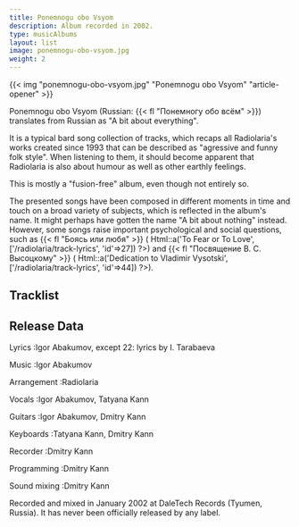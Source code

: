 ```yaml
---
title: Ponemnogu obo Vsyom
description: Album recorded in 2002.
type: musicAlbums
layout: list
image: ponemnogu-obo-vsyom.jpg
weight: 2
---
```


{{< img "ponemnogu-obo-vsyom.jpg" "Ponemnogu obo Vsyom" "article-opener" >}}

Ponemnogu obo Vsyom (Russian: {{< fl "Понемногу обо всём" >}}) translates from Russian as "A bit about everything".

It is a typical bard song collection of tracks, which recaps all Radiolaria's works created since 1993 that can be described as "agressive and funny folk style". When listening to them, it should become apparent that Radiolaria is also about humour as well as other earthly feelings.

This is mostly a "fusion-free" album, even though not entirely so.

The presented songs have been composed in different moments in time and touch on a broad variety of subjects, which is reflected in the album's name. It might perhaps have gotten the name "A bit about nothing" instead. However, some songs raise important psychological and social questions, such as {{< fl "Боясь или любя" >}} (<!-- TODO --> Html::a('To Fear or To Love', ['/radiolaria/track-lyrics', 'id'=>27]) ?>) and {{< fl "Посвящение В. С. Высоцкому" >}} (<!-- TODO --> Html::a('Dedication to Vladimir Vysotski', ['/radiolaria/track-lyrics', 'id'=>44]) ?>).

## Tracklist

<!-- TODO -->

## Release Data

Lyrics
:Igor Abakumov, except 22: lyrics by I. Tarabaeva

Music
:Igor Abakumov

Arrangement
:Radiolaria

Vocals
:Igor Abakumov, Tatyana Kann

Guitars
:Igor Abakumov, Dmitry Kann

Keyboards
:Tatyana Kann, Dmitry Kann

Recorder
:Dmitry Kann

Programming
:Dmitry Kann

Sound mixing
:Dmitry Kann

Recorded and mixed in January 2002 at DaleTech Records (Tyumen, Russia). It has never been officially released by any label.
